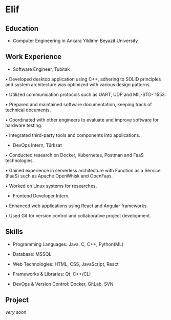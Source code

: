 # Elif

## Education

- Computer Engineering in Ankara Yildirim Beyazit University

## Work Experience

- Software Engineer, Tubitak
  
• Developed desktop application using C++, adhering to SOLID principles and system architecture was optimized with various design patterns.

• Utilized communication protocols such as UART, UDP and MIL-STD- 1553.

• Prepared and maintained software documentation, keeping track of technical documents.

• Coordinated with other engineers to evaluate and improve software for hardware testing.

• Integrated third-party tools and components into applications.


- DevOps Intern, Türksat

• Conducted research on Docker, Kubernetes, Postman and FaaS technologies.

• Gained experience in serverless architecture with Function as a Service (FaaS) such as Apache OpenWhisk and OpenFaas.

• Worked on Linux systems for researches.


- Frontend Developer Intern,
  
• Enhanced web applications using React and Angular frameworks.

• Used Git for version control and collaborative project development.


## Skills

- Programming Languages: Java, C, C++, Python(ML)
  
- Database: MSSQL
  
- Web Technologies: HTML, CSS, JavaScript, React
  
- Frameworks & Libraries: Qt, C++/CLI
  
- DevOps & Version Control: Docker, GitLab, SVN
  

## Project

_very soon_

